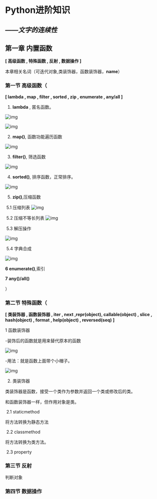 # **Python进阶知识**

## 		*——文字的连续性*

 

## **第一章  内置函数**

**[ 高级函数 , 特殊函数 , 反射 , 数据操作 ]**

 

本章相关名词（可迭代对象,类装饰器，函数装饰器，__name__）

 

### 第一节 高级函数（

**[ lambda , map , filter , sorted , zip , enumerate , any/all ]**

1. **lambda** ,   匿名函数。

![img](file:///C:\Users\29234\AppData\Roaming\Typora\typora-user-images\wps1.jpg) 

![img](file:///C:\Users\29234\AppData\Roaming\Typora\typora-user-images\wps2.jpg) 

2. **map()**, 函数功能遍历函数

![img](file:///C:\Users\29234\AppData\Roaming\Typora\typora-user-images\wps3.jpg) 

3. **filter()**, 筛选函数

![img](file:///C:\Users\29234\AppData\Roaming\Typora\typora-user-images\wps4.jpg) 

4. **sorted()**, 排序函数，正常排序。

![img](file:///C:\Users\29234\AppData\Roaming\Typora\typora-user-images\wps5.jpg) 

5. **zip()**,压缩函数

​	5.1 压缩列表
![img](file:///C:\Users\29234\AppData\Roaming\Typora\typora-user-images\wps6.jpg) 

​	5.2 压缩不等长列表
![img](file:///C:\Users\29234\AppData\Roaming\Typora\typora-user-images\wps7.jpg) 

​	5.3 解压操作

![img](file:///C:\Users\29234\AppData\Roaming\Typora\typora-user-images\wps8.jpg) 

​	5.4 字典合成

![img](file:///C:\Users\29234\AppData\Roaming\Typora\typora-user-images\wps9.jpg) 

**6 enumerate()**,索引

**7 any()/all()**

 

）

 

### 第二节 特殊函数（

**[ 类装饰器 , 函数装饰器 , __iter__ , __next__ ,repr(object), callable(object) , slice , hash(object) , format , help(object) , reversed(seq) ]**

1 函数装饰器

-装饰后的函数就是用来替代原本的函数

![img](file:///C:\Users\29234\AppData\Roaming\Typora\typora-user-images\wps11.jpg) 

-用法：就是函数上面带个小帽子。

![img](file:///C:\Users\29234\AppData\Roaming\Typora\typora-user-images\wps12.jpg) 

 

2. 类装饰器

类装饰器是函数，接受一个类作为参数并返回一个类或修改后的类。

和函数装饰器一样，但作用对象是类。

​	2.1 staticmethod

将方法转换为静态方法

​	2.2 classmethod

将方法转换为类方法。

​	2.3 property



 

 

### 第三节 反射

 判断对象



 

### 第四节 数据操作

 



 

### 